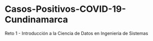 # Casos-Positivos-COVID-19-Cundinamarca
Reto 1 - Introducción a la Ciencia de Datos en Ingeniería de Sistemas
